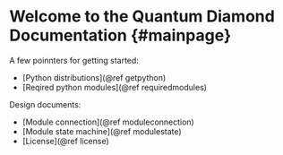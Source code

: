 Welcome to the Quantum Diamond Documentation                {#mainpage}
============

A few poinnters for getting started:

* [Python distributions](@ref getpython)
* [Reqired python modules](@ref requiredmodules)

Design documents:
* [Module connection](@ref moduleconnection)
* [Module state machine](@ref modulestate)
* [License](@ref license)


